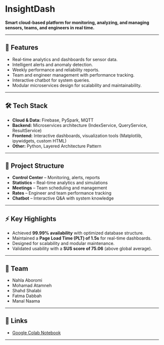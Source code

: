 # InsightDash

**Smart cloud-based platform for monitoring, analyzing, and managing sensors, teams, and engineers in real time.**

---

## 🚀 Features

* Real-time analytics and dashboards for sensor data.
* Intelligent alerts and anomaly detection.
* Weekly performance and reliability reports.
* Team and engineer management with performance tracking.
* Interactive chatbot for system queries.
* Modular microservices design for scalability and maintainability.

---

## 🛠 Tech Stack

* **Cloud & Data:** Firebase, PySpark, MQTT
* **Backend:** Microservices architecture (IndexService, QueryService, ResultService)
* **Frontend:** Interactive dashboards, visualization tools (Matplotlib, ipywidgets, custom HTML)
* **Other:** Python, Layered Architecture Pattern

---

## 📂 Project Structure

* **Control Center** – Monitoring, alerts, reports
* **Statistics** – Real-time analytics and simulations
* **Meetings** – Team scheduling and management
* **Rates** – Engineer and team performance tracking
* **Chatbot** – Interactive Q\&A with system knowledge

---

## ⚡ Key Highlights

* Achieved **99.99% availability** with optimized database structure.
* Maintained a **Page Load Time (PLT) of 1.5s** for real-time dashboards.
* Designed for scalability and modular maintenance.
* Validated usability with a **SUS score of 75.06** (above global average).

---

## 👥 Team

* Nahla Aboromi
* Mohamad Atamneh
* Shahd Shalabi
* Fatma Dabbah
* Manal Naama

---


## 📎 Links

* [Google Colab Notebook](https://colab.research.google.com/drive/1oaNTG0LbbPmzskIZZETlrxcit48sV99s?usp=sharing)

---


